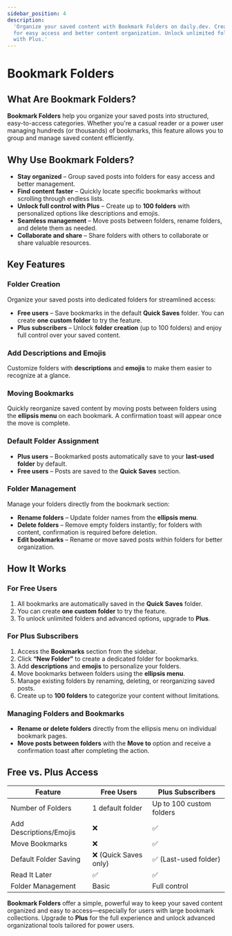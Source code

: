 ```yaml
---
sidebar_position: 4
description:
  'Organize your saved content with Bookmark Folders on daily.dev. Create, manage, and share folders
  for easy access and better content organization. Unlock unlimited folders and advanced features
  with Plus.'
---
```


# Bookmark Folders

## What Are Bookmark Folders?

**Bookmark Folders** help you organize your saved posts into structured, easy-to-access categories.
Whether you're a casual reader or a power user managing hundreds (or thousands) of bookmarks, this
feature allows you to group and manage saved content efficiently.

## Why Use Bookmark Folders?

- **Stay organized** – Group saved posts into folders for easy access and better management.
- **Find content faster** – Quickly locate specific bookmarks without scrolling through endless
  lists.
- **Unlock full control with Plus** – Create up to **100 folders** with personalized options like
  descriptions and emojis.
- **Seamless management** – Move posts between folders, rename folders, and delete them as needed.
- **Collaborate and share** – Share folders with others to collaborate or share valuable resources.

## Key Features

### Folder Creation

Organize your saved posts into dedicated folders for streamlined access:

- **Free users** – Save bookmarks in the default **Quick Saves** folder. You can create **one custom
  folder** to try the feature.
- **Plus subscribers** – Unlock **folder creation** (up to 100 folders) and enjoy full control over
  your saved content.

### Add Descriptions and Emojis

Customize folders with **descriptions** and **emojis** to make them easier to recognize at a glance.

### Moving Bookmarks

Quickly reorganize saved content by moving posts between folders using the **ellipsis menu** on each
bookmark. A confirmation toast will appear once the move is complete.

### Default Folder Assignment

- **Plus users** – Bookmarked posts automatically save to your **last-used folder** by default.
- **Free users** – Posts are saved to the **Quick Saves** section.

### Folder Management

Manage your folders directly from the bookmark section:

- **Rename folders** – Update folder names from the **ellipsis menu**.
- **Delete folders** – Remove empty folders instantly; for folders with content, confirmation is
  required before deletion.
- **Edit bookmarks** – Rename or move saved posts within folders for better organization.

## How It Works

### For Free Users

1. All bookmarks are automatically saved in the **Quick Saves** folder.
2. You can create **one custom folder** to try the feature.
3. To unlock unlimited folders and advanced options, upgrade to **Plus**.

### For Plus Subscribers

1. Access the **Bookmarks** section from the sidebar.
2. Click **“New Folder”** to create a dedicated folder for bookmarks.
3. Add **descriptions** and **emojis** to personalize your folders.
4. Move bookmarks between folders using the **ellipsis menu**.
5. Manage existing folders by renaming, deleting, or reorganizing saved posts.
6. Create up to **100 folders** to categorize your content without limitations.

### Managing Folders and Bookmarks

- **Rename or delete folders** directly from the ellipsis menu on individual bookmark pages.
- **Move posts between folders** with the **Move to** option and receive a confirmation toast after
  completing the action.

## Free vs. Plus Access

| Feature                 | Free Users            | Plus Subscribers         |
| ----------------------- | --------------------- | ------------------------ |
| Number of Folders       | 1 default folder      | Up to 100 custom folders |
| Add Descriptions/Emojis | ❌                    | ✅                       |
| Move Bookmarks          | ❌                    | ✅                       |
| Default Folder Saving   | ❌ (Quick Saves only) | ✅ (Last-used folder)    |
| Read It Later           | ✅                    | ✅                       |
| Folder Management       | Basic                 | Full control             |

**Bookmark Folders** offer a simple, powerful way to keep your saved content organized and easy to
access—especially for users with large bookmark collections. Upgrade to **Plus** for the full
experience and unlock advanced organizational tools tailored for power users.
